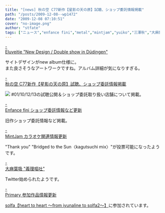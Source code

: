 ```yaml
---
title: "[news] 秋の空 C77新作【星影の天の原】試聴、ショップ委託情報掲載"
path: "/posts/2009-12-08--wp1472"
date: "2009-12-08 07:10:51"
cover: "no-image.png"
author: "stfate"
tags: ["ニュース","enfance fini","metal","mintjam","yuiko","三澤秋","大麻葉吸"]
---
```


<style type="text/css">
<!--
p {white-space: pre-wrap};
-->
</style>

<a class="topics" href="http://www.eluveitie.ch/en/?view=news" target="_blank">- Eluveitie "New Design / Double show in Düdingen"</a>
<div class="news">サイトデザインがnew album仕様に。
<div id="talk">また良さそうなアートワークですね。アルバム詳細が気になりすぎる。</div></div>

<a class="topics" href="http://anraku.nothing.sh/akisora/" target="_blank">- 秋の空 C77新作【星影の天の原】試聴、ショップ委託情報掲載</a>
<div class="news"><a href="http://anraku.nothing.sh/akisora/2009amanohara/"><img src="http://anraku.nothing.sh/akisora/2009amanohara/img/bana_l.jpg"></a>
#01/10/12/13の試聴公開＆ショップ委託取り扱い店舗について掲載。</div>

<a class="topics" href="http://enfini.yu-nagi.com/" target="_blank">- Enfance fini ショップ委託情報など更新</a>
<div class="news">旧作ショップ委託情報など掲載。</div>

<a class="topics" href="http://www.mintjam.net/mj/index.html" target="_blank">- MintJam カラオケ関連情報更新</a>
<div class="news">"Thank you" "Bridged to the Sun〈kagutsuchi mix〉"が投票可能になったようです。</div>

<a class="topics" href="http://www.human-bbq.com/" target="_blank">- 大麻葉吸 "義理嘔吐"</a>
<div class="news">Twitter始められたようです。</div>

<a class="topics" href="http://primary-yuiko.com/" target="_blank">- Primary 参加作品情報更新</a>
<div class="news"><a href="http://www.solfa.asia/hearttoheart/">solfa【heart to heart ～from iyunaline to solfa2～】</a>に参加されています。</div>